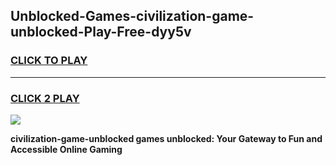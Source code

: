 
## Unblocked-Games-civilization-game-unblocked-Play-Free-dyy5v
<h3>
<a href="https://premium76.site?title=civilization-game-unblocked&ref=23A">CLICK TO PLAY</a></h3>
<hr>

<h3>
<a href="https://premium76.site?title=civilization-game-unblocked&ref=23A">CLICK 2 PLAY</a>
  
</h3>

<a href="https://premium76.site?title=civilization-game-unblocked&ref=23A"><img src="https://clearcache.store/games.png"></a>


**civilization-game-unblocked games unblocked: Your Gateway to Fun and Accessible Online Gaming**

